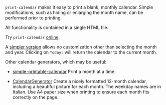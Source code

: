 `print-calendar` makes it easy to print a blank, monthly calendar. Simple modifications, such as hiding or enlarging the month name, can be performed prior to printing.

All functionality is contained in a single HTML file.

Try `print-calendar` [online](https://deverac.github.io/print-calendar/).

A [simpler version](https://deverac.github.io/print-calendar/cal.html) allows no customization other than selecting the month and year. Clicking on `Today:` will return the calendar to the current month.

Other calendar generators, which may be useful:

* [simple-printable-calendar](https://github.com/vladvelici/simple-printable-calendar) Print a month at a time. 


* [CalendarGenerator](https://github.com/fmossott/CalendarGenerator) Create a nicely formatted 12-month calendar, including a beautiful picture for each month. The weekday names are in Italian. Use A4 paper size when printing to ensure each month fits correctly on the page.
